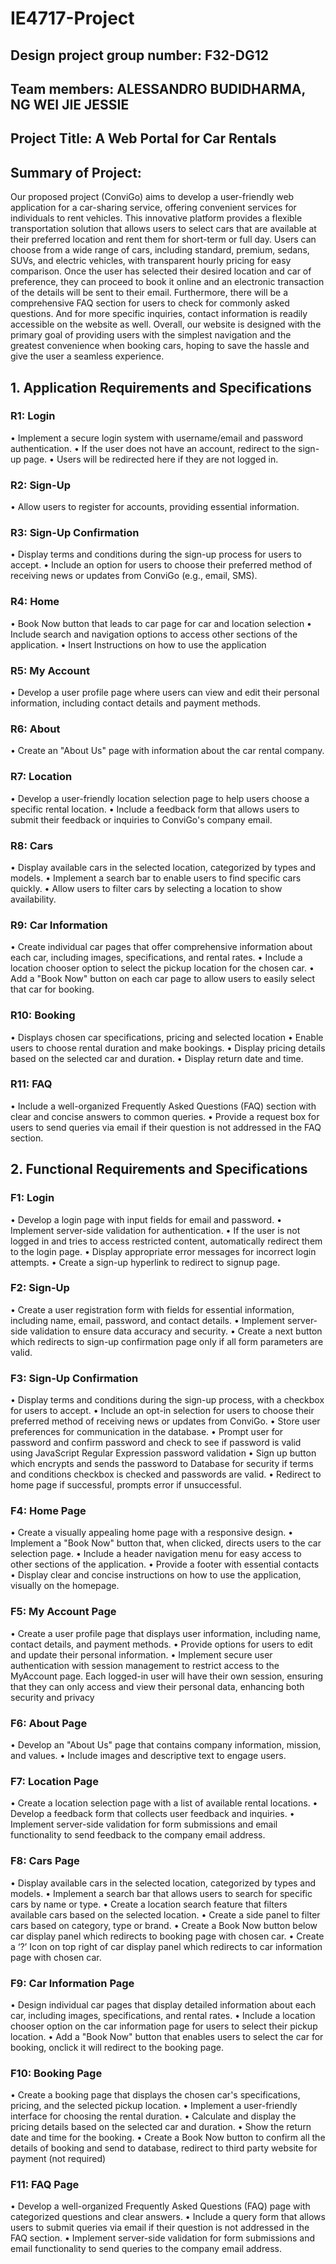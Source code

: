 # IE4717-Project
## Design project group number: F32-DG12
## Team members: ALESSANDRO BUDIDHARMA, NG WEI JIE JESSIE
## Project Title: A Web Portal for Car Rentals
## Summary of Project: 
Our proposed project (ConviGo) aims to develop a user-friendly web application for a car-sharing service, offering convenient services for individuals to rent vehicles. This innovative platform provides a flexible transportation solution that allows users to select cars that are available at their preferred location and rent them for short-term or full day. Users can choose from a wide range of cars, including standard, premium, sedans, SUVs, and electric vehicles, with transparent hourly pricing for easy comparison. Once the user has selected their desired location and car of preference, they can proceed to book it online and an electronic transaction of the details will be sent to their email. Furthermore, there will be a comprehensive FAQ section for users to check for commonly asked questions. And for more specific inquiries, contact information is readily accessible on the website as well. Overall, our website is designed with the primary goal of providing users with the simplest navigation and the greatest convenience when booking cars, hoping to save the hassle and give the user a seamless experience.
 
## 1. Application Requirements and Specifications
### R1: Login
•	Implement a secure login system with username/email and password authentication.
•	If the user does not have an account, redirect to the sign-up page.
•	Users will be redirected here if they are not logged in.

### R2: Sign-Up
•	Allow users to register for accounts, providing essential information.

### R3: Sign-Up Confirmation
•	Display terms and conditions during the sign-up process for users to accept.
•	Include an option for users to choose their preferred method of receiving news or updates from ConviGo (e.g., email, SMS).

### R4: Home 
•	Book Now button that leads to car page for car and location selection
•	Include search and navigation options to access other sections of the application.
•	Insert Instructions on how to use the application

### R5: My Account 
•	Develop a user profile page where users can view and edit their personal information, including contact details and payment methods.

### R6: About 
•	Create an "About Us" page with information about the car rental company.

### R7: Location 
•	Develop a user-friendly location selection page to help users choose a specific rental location.
•	Include a feedback form that allows users to submit their feedback or inquiries to ConviGo's company email.

### R8: Cars 
•	Display available cars in the selected location, categorized by types and models.
•	Implement a search bar to enable users to find specific cars quickly.
•	Allow users to filter cars by selecting a location to show availability.

### R9: Car Information 
•	Create individual car pages that offer comprehensive information about each car, including images, specifications, and rental rates.
•	Include a location chooser option to select the pickup location for the chosen car.
•	Add a "Book Now" button on each car page to allow users to easily select that car for booking.

### R10: Booking 
•	Displays chosen car specifications, pricing and selected location
•	Enable users to choose rental duration and make bookings.
•	Display pricing details based on the selected car and duration.
•	Display return date and time.

### R11: FAQ 
•	Include a well-organized Frequently Asked Questions (FAQ) section with clear and concise answers to common queries.
•	Provide a request box for users to send queries via email if their question is not addressed in the FAQ section.


## 2. Functional Requirements and Specifications 
### F1: Login
•	Develop a login page with input fields for email and password.
•	Implement server-side validation for authentication.
•	If the user is not logged in and tries to access restricted content, automatically redirect them to the login page.
•	Display appropriate error messages for incorrect login attempts.
•	Create a sign-up hyperlink to redirect to signup page.

### F2: Sign-Up
•	Create a user registration form with fields for essential information, including name, email, password, and contact details.
•	Implement server-side validation to ensure data accuracy and security.
•	Create a next button which redirects to sign-up confirmation page only if all form parameters are valid.

### F3: Sign-Up Confirmation
•	Display terms and conditions during the sign-up process, with a checkbox for users to accept.
•	Include an opt-in selection for users to choose their preferred method of receiving news or updates from ConviGo.
•	Store user preferences for communication in the database.
•	Prompt user for password and confirm password and check to see if password is valid using JavaScript Regular Expression password validation
•	Sign up button which encrypts and sends the password to Database for security if terms and conditions checkbox is checked and passwords are valid.
•	Redirect to home page if successful, prompts error if unsuccessful.

### F4: Home Page
•	Create a visually appealing home page with a responsive design.
•	Implement a "Book Now" button that, when clicked, directs users to the car selection page.
•	Include a header navigation menu for easy access to other sections of the application.
•	Provide a footer with essential contacts
•	Display clear and concise instructions on how to use the application, visually on the homepage.

### F5: My Account Page
•	Create a user profile page that displays user information, including name, contact details, and payment methods.
•	Provide options for users to edit and update their personal information.
•	Implement secure user authentication with session management to restrict access to the MyAccount page. Each logged-in user will have their own session, ensuring that they can only access and view their personal data, enhancing both security and privacy

### F6: About Page
•	Develop an "About Us" page that contains company information, mission, and values.
•	Include images and descriptive text to engage users.

### F7: Location Page
•	Create a location selection page with a list of available rental locations.
•	Develop a feedback form that collects user feedback and inquiries.
•	Implement server-side validation for form submissions and email functionality to send feedback to the company email address.

### F8: Cars Page
•	Display available cars in the selected location, categorized by types and models.
•	Implement a search bar that allows users to search for specific cars by name or type.
•	Create a location search feature that filters available cars based on the selected location.
•	Create a side panel to filter cars based on category, type or brand.
•	Create a Book Now button below car display panel which redirects to booking page with chosen car.
•	Create a ‘?’ Icon on top right of car display panel which redirects to car information page with chosen car.

### F9: Car Information Page
•	Design individual car pages that display detailed information about each car, including images, specifications, and rental rates.
•	Include a location chooser option on the car information page for users to select their pickup location.
•	Add a "Book Now" button that enables users to select the car for booking, onclick it will redirect to the booking page.

### F10: Booking Page
•	Create a booking page that displays the chosen car's specifications, pricing, and the selected pickup location.
•	Implement a user-friendly interface for choosing the rental duration.
•	Calculate and display the pricing details based on the selected car and duration.
•	Show the return date and time for the booking.
•	Create a Book Now button to confirm all the details of booking and send to database, redirect to third party website for payment (not required)

### F11: FAQ Page
•	Develop a well-organized Frequently Asked Questions (FAQ) page with categorized questions and clear answers.
•	Include a query form that allows users to submit queries via email if their question is not addressed in the FAQ section.
•	Implement server-side validation for form submissions and email functionality to send queries to the company email address.
